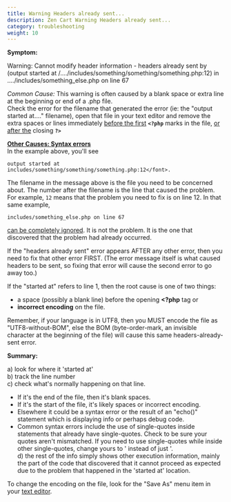 ```yaml
---
title: Warning Headers already sent...
description: Zen Cart Warning Headers already sent...
category: troubleshooting
weight: 10
---
```


**Symptom:**  

Warning: Cannot modify header information - headers already sent by (output started at /..../includes/something/something/something.php:12) in ..../includes/something_else.php on line 67  

*Common Cause:*
This warning is often caused by a blank space or extra line at the beginning or end of a .php file.  
Check the error for the filename that generated the error (ie: the "output started at...." filename), open that file in your text editor and remove the extra spaces or lines immediately <u>before the first</u> **`<?php`** marks in the file, <u>or after the</u> closing **`?>`**  

**<u>Other Causes: Syntax errors</u>**  
In the example above, you'll see 

```
output started at includes/something/something/something.php:12</font>.
```

The filename in the message above is the file you need to be concerned about. 
The number after the filename is the line that caused the problem.  For example, `12` means that the problem you need to fix is on line 12.  In that same example, 
```
includes/something_else.php on line 67
```

<u>can be completely ignored</u>.</font> It is not the problem. It is the one that discovered that the problem had already occurred.  

If the "headers already sent" error appears AFTER any other error, then you need to fix that other error FIRST. (The error message itself is what caused headers to be sent, so fixing that error will cause the second error to go away too.)  

If the "started at" refers to line 1, then the root cause is one of two things: 

- a space (possibly a blank line) before the opening **&lt;?php** tag or 
- **incorrect encoding** on the file.  

Remember, if your language is in UTF8, then you MUST encode the file as "UTF8-without-BOM", else the BOM (byte-order-mark, an invisible character at the beginning of the file) will cause this same headers-already-sent error.  

**Summary:**  

a) look for where it 'started at'  
b) track the line number  
c) check what's normally happening on that line.  

- If it's the end of the file, then it's blank spaces.  
- If it's the start of the file, it's likely spaces or incorrect encoding.  
- Elsewhere it could be a syntax error or the result of an "echo()" statement which is displaying info or perhaps debug code.  
- Common syntax errors include the use of single-quotes inside statements that already have single-quotes. Check to be sure your quotes aren't mismatched. If you need to use single-quotes while inside other single-quotes, change yours to \' instead of just '.  
d) the rest of the info simply shows other execution information, mainly the part of the code that discovered that it cannot proceed as expected due to the problem that happened in the 'started at' location.  

To change the encoding on the file, look for the "Save As" menu item in your
[text editor](/user/first_steps/useful_tools/#php-html-and-text-editors).

